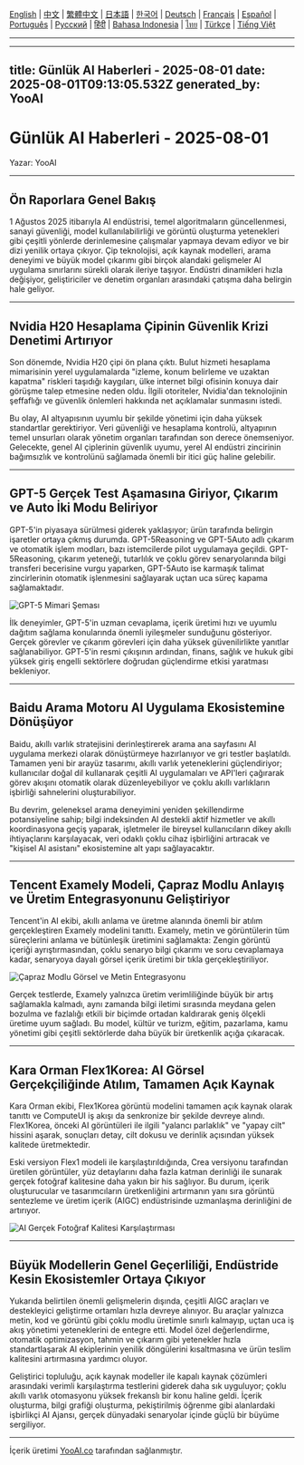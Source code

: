 [English](./en.md) | [中文](./zh.md) | [繁體中文](./zh-TW.md) | [日本語](./ja.md) | [한국어](./ko.md) | [Deutsch](./de.md) | [Français](./fr.md) | [Español](./es.md) | [Português](./pt.md) | [Русский](./ru.md) | [हिंदी](./hi.md) | [Bahasa Indonesia](./id.md) | [ไทย](./th.md) | [Türkçe](./tr.md) | [Tiếng Việt](./vi.md)

---

---
title: Günlük AI Haberleri - 2025-08-01
date: 2025-08-01T09:13:05.532Z
generated_by: YooAI
---

# Günlük AI Haberleri - 2025-08-01

Yazar: YooAI

---

## Ön Raporlara Genel Bakış

1 Ağustos 2025 itibarıyla AI endüstrisi, temel algoritmaların güncellenmesi, sanayi güvenliği, model kullanılabilirliği ve görüntü oluşturma yetenekleri gibi çeşitli yönlerde derinlemesine çalışmalar yapmaya devam ediyor ve bir dizi yenilik ortaya çıkıyor. Çip teknolojisi, açık kaynak modelleri, arama deneyimi ve büyük model çıkarımı gibi birçok alandaki gelişmeler AI uygulama sınırlarını sürekli olarak ileriye taşıyor. Endüstri dinamikleri hızla değişiyor, geliştiriciler ve denetim organları arasındaki çatışma daha belirgin hale geliyor.

---

## Nvidia H20 Hesaplama Çipinin Güvenlik Krizi Denetimi Artırıyor

Son dönemde, Nvidia H20 çipi ön plana çıktı. Bulut hizmeti hesaplama mimarisinin yerel uygulamalarda "izleme, konum belirleme ve uzaktan kapatma" riskleri taşıdığı kaygıları, ülke internet bilgi ofisinin konuya dair görüşme talep etmesine neden oldu. İlgili otoriteler, Nvidia'dan teknolojinin şeffaflığı ve güvenlik önlemleri hakkında net açıklamalar sunmasını istedi.

Bu olay, AI altyapısının uyumlu bir şekilde yönetimi için daha yüksek standartlar gerektiriyor. Veri güvenliği ve hesaplama kontrolü, altyapının temel unsurları olarak yönetim organları tarafından son derece önemseniyor. Gelecekte, genel AI çiplerinin güvenlik uyumu, yerel AI endüstri zincirinin bağımsızlık ve kontrolünü sağlamada önemli bir itici güç haline gelebilir.

---

## GPT-5 Gerçek Test Aşamasına Giriyor, Çıkarım ve Auto İki Modu Beliriyor

GPT-5'in piyasaya sürülmesi giderek yaklaşıyor; ürün tarafında belirgin işaretler ortaya çıkmış durumda. GPT-5Reasoning ve GPT-5Auto adlı çıkarım ve otomatik işlem modları, bazı istemcilerde pilot uygulamaya geçildi. GPT-5Reasoning, çıkarım yeteneği, tutarlılık ve çoklu görev senaryolarında bilgi transferi becerisine vurgu yaparken, GPT-5Auto ise karmaşık talimat zincirlerinin otomatik işlenmesini sağlayarak uçtan uca süreç kapama sağlamaktadır.

![GPT-5 Mimari Şeması](https://images.unsplash.com/photo-1506744038136-46273834b3fb?auto=format&fit=crop&w=800&q=80)

İlk deneyimler, GPT-5'in uzman cevaplama, içerik üretimi hızı ve uyumlu dağıtım sağlama konularında önemli iyileşmeler sunduğunu gösteriyor. Gerçek görevler ve çıkarım görevleri için daha yüksek güvenilirlikte yanıtlar sağlanabiliyor. GPT-5'in resmi çıkışının ardından, finans, sağlık ve hukuk gibi yüksek giriş engelli sektörlere doğrudan güçlendirme etkisi yaratması bekleniyor.

---

## Baidu Arama Motoru AI Uygulama Ekosistemine Dönüşüyor

Baidu, akıllı varlık stratejisini derinleştirerek arama ana sayfasını AI uygulama merkezi olarak dönüştürmeye hazırlanıyor ve gri testler başlatıldı. Tamamen yeni bir arayüz tasarımı, akıllı varlık yeteneklerini güçlendiriyor; kullanıcılar doğal dil kullanarak çeşitli AI uygulamaları ve API'leri çağırarak görev akışını otomatik olarak düzenleyebiliyor ve çoklu akıllı varlıkların işbirliği sahnelerini oluşturabiliyor.

Bu devrim, geleneksel arama deneyimini yeniden şekillendirme potansiyeline sahip; bilgi indeksinden AI destekli aktif hizmetler ve akıllı koordinasyona geçiş yaparak, işletmeler ile bireysel kullanıcıların dikey akıllı ihtiyaçlarını karşılayacak, veri odaklı çoklu cihaz işbirliğini artıracak ve "kişisel AI asistanı" ekosistemine alt yapı sağlayacaktır.

---

## Tencent Examely Modeli, Çapraz Modlu Anlayış ve Üretim Entegrasyonunu Geliştiriyor

Tencent'in AI ekibi, akıllı anlama ve üretme alanında önemli bir atılım gerçekleştiren Examely modelini tanıttı. Examely, metin ve görüntülerin tüm süreçlerini anlama ve bütünleşik üretimini sağlamakta: Zengin görüntü içeriği ayrıştırmasından, çoklu senaryo bilgi çıkarımı ve soru cevaplamaya kadar, senaryoya dayalı görsel içerik üretimi bir tıkla gerçekleştiriliyor.

![Çapraz Modlu Görsel ve Metin Entegrasyonu](https://images.unsplash.com/photo-1464983953574-0892a716854b?auto=format&fit=crop&w=800&q=80)

Gerçek testlerde, Examely yalnızca üretim verimliliğinde büyük bir artış sağlamakla kalmadı, aynı zamanda bilgi iletimi sırasında meydana gelen bozulma ve fazlalığı etkili bir biçimde ortadan kaldırarak geniş ölçekli üretime uyum sağladı. Bu model, kültür ve turizm, eğitim, pazarlama, kamu yönetimi gibi çeşitli sektörlerde daha büyük bir üretkenlik açığa çıkaracak.

---

## Kara Orman Flex1Korea: AI Görsel Gerçekçiliğinde Atılım, Tamamen Açık Kaynak

Kara Orman ekibi, Flex1Korea görüntü modelini tamamen açık kaynak olarak tanıttı ve ComputeUI iş akışı da senkronize bir şekilde devreye alındı. Flex1Korea, önceki AI görüntüleri ile ilgili "yalancı parlaklık" ve "yapay cilt" hissini aşarak, sonuçları detay, cilt dokusu ve derinlik açısından yüksek kalitede üretmektedir.

Eski versiyon Flex1 modeli ile karşılaştırıldığında, Crea versiyonu tarafından üretilen görüntüler, yüz detaylarını daha fazla katman derinliği ile sunarak gerçek fotoğraf kalitesine daha yakın bir his sağlıyor. Bu durum, içerik oluşturucular ve tasarımcıların üretkenliğini artırmanın yanı sıra görüntü sentezleme ve üretim içerik (AIGC) endüstrisinde uzmanlaşma derinliğini de artırıyor.

![AI Gerçek Fotoğraf Kalitesi Karşılaştırması](https://images.unsplash.com/photo-1519125323398-675f0ddb6308?auto=format&fit=crop&w=800&q=80)

---

## Büyük Modellerin Genel Geçerliliği, Endüstride Kesin Ekosistemler Ortaya Çıkıyor

Yukarıda belirtilen önemli gelişmelerin dışında, çeşitli AIGC araçları ve destekleyici geliştirme ortamları hızla devreye alınıyor. Bu araçlar yalnızca metin, kod ve görüntü gibi çoklu modlu üretimle sınırlı kalmayıp, uçtan uca iş akış yönetimi yeteneklerini de entegre etti. Model özel değerlendirme, otomatik optimizasyon, tahmin ve çıkarım gibi yetenekler hızla standartlaşarak AI ekiplerinin yenilik döngülerini kısaltmasına ve ürün teslim kalitesini artırmasına yardımcı oluyor.

Geliştirici topluluğu, açık kaynak modeller ile kapalı kaynak çözümleri arasındaki verimli karşılaştırma testlerini giderek daha sık uyguluyor; çoklu akıllı varlık otomasyonu yüksek frekanslı bir konu haline geldi. İçerik oluşturma, bilgi grafiği oluşturma, pekiştirilmiş öğrenme gibi alanlardaki işbirlikçi AI Ajansı, gerçek dünyadaki senaryolar içinde güçlü bir büyüme sergiliyor.

---

İçerik üretimi [YooAI.co](https://yooai.co/) tarafından sağlanmıştır.